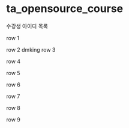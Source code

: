 # ta_opensource_course

수강생 아이디 목록

row 1

row 2
dmking
row 3

row 4

row 5

row 6

row 7

row 8

row 9
